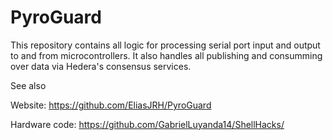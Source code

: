 # PyroGuard
This repository contains all logic for processing serial port input and output to and from microcontrollers. It also handles all publishing and consumming over data via Hedera's consensus services.

See also

Website: https://github.com/EliasJRH/PyroGuard

Hardware code: https://github.com/GabrielLuyanda14/ShellHacks/

